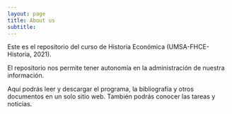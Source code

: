 ```yaml
---
layout: page
title: About us
subtitle: 
---
```


Este es el repositorio del curso de Historia Económica (UMSA-FHCE-Historia, 2021).

El repositorio nos permite tener autonomía en la administración de nuestra información.

Aquí podrás leer y descargar el programa, la bibliografía y otros documentos en un solo sitio web. También podrás conocer las tareas y noticias.